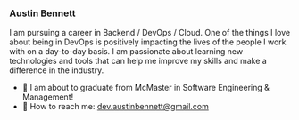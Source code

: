 ### Austin Bennett

I am pursuing a career in Backend / DevOps / Cloud. One of the things I love about being in DevOps is positively impacting the lives of the people I work with on a day-to-day basis. I am passionate about learning new technologies and tools that can help me improve my skills and make a difference in the industry.

- 💼 I am about to graduate from McMaster in Software Engineering & Management!
- 📧 How to reach me: dev.austinbennett@gmail.com
